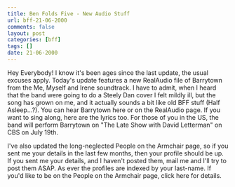 ```yaml
---
title: Ben Folds Five - New Audio Stuff
url: bff-21-06-2000
comments: false
layout: post
categories: [bff]
tags: []
date: 21-06-2000
---
```

Hey Everybody! I know it's been ages since the last update, the usual excuses apply. Today's update features a new RealAudio file of Barrytown from the Me, Myself and Irene soundtrack. I have to admit, when I heard that the band were going to do a Steely Dan cover I felt mildly ill, but the song has grown on me, and it actually sounds a bit like old BFF stuff (Half Asleep...?). You can hear Barrytown here or on the RealAudio page. If you want to sing along, here are the lyrics too. For those of you in the US, the band will perform Barrytown on "The Late Show with David Letterman" on CBS on July 19th.

I've also updated the long-neglected People on the Armchair page, so if you sent me your details in the last few months, then your profile should be up. If you sent me your details, and I haven't posted them, mail me and I'll try to post them ASAP. As ever the profiles are indexed by your last-name. If you'd like to be on the People on the Armchair page, click here for details.